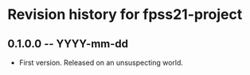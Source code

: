 # Revision history for fpss21-project

## 0.1.0.0 -- YYYY-mm-dd

* First version. Released on an unsuspecting world.
